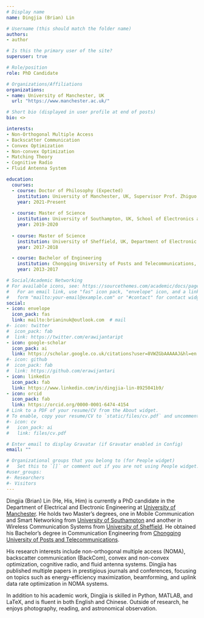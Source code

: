 ```yaml
---
# Display name
name: Dingjia (Brian) Lin

# Username (this should match the folder name)
authors:
- author

# Is this the primary user of the site?
superuser: true

# Role/position
role: PhD Candidate

# Organizations/Affiliations
organizations:
- name: University of Manchester, UK
  url: "https://www.manchester.ac.uk/"

# Short bio (displayed in user profile at end of posts)
bio: <>

interests:
- Non-Orthogonal Multiple Access
- Backscatter Communication
- Convex Optimization
- Non-convex Optimization
- Matching Theory
- Cognitive Radio
- Fluid Antenna System

education:
  courses:
  - course: Doctor of Philosophy (Expected)
    institution: University of Manchester, UK, Supervisor Prof. Zhiguo Ding (FIEEE), Department of Electrical and Electronic Engineering
    year: 2021-Present
    
  - course: Master of Science
    institution: University of Southampton, UK, School of Electronics and Computer Science, MSc Mobile Communication and Smart Networking
    year: 2019-2020
    
  - course: Master of Science
    institution: University of Sheffield, UK, Department of Electronic and Electrical Engineering, MSc Wireless Communication System 
    year: 2017-2018

  - course: Bachelor of Engineering
    institution: Chongqing University of Posts and Telecommunications, China, College of Communication and Information Engineering Communication Engineering 
    year: 2013-2017

# Social/Academic Networking
# For available icons, see: https://sourcethemes.com/academic/docs/page-builder/#icons
#   For an email link, use "fas" icon pack, "envelope" icon, and a link in the
#   form "mailto:your-email@example.com" or "#contact" for contact widget.
social:
- icon: envelope
  icon_pack: fas
  link: mailto:brianinuk@outlook.com  # mail
#- icon: twitter
#  icon_pack: fab
#  link: https://twitter.com/erawijantaript
- icon: google-scholar
  icon_pack: ai
  link: https://scholar.google.co.uk/citations?user=8VWZGbAAAAAJ&hl=en
#- icon: github
#  icon_pack: fab
#  link: https://github.com/erawijantari
- icon: linkedin
  icon_pack: fab
  link: https://www.linkedin.com/in/dingjia-lin-8925041b9/
- icon: orcid
  icon_pack: fab
  link: https://orcid.org/0000-0001-6474-4154
# Link to a PDF of your resume/CV from the About widget.
# To enable, copy your resume/CV to `static/files/cv.pdf` and uncomment the lines below.
#- icon: cv
#   icon_pack: ai
#   link: files/cv.pdf

# Enter email to display Gravatar (if Gravatar enabled in Config)
email: ""

# Organizational groups that you belong to (for People widget)
#   Set this to `[]` or comment out if you are not using People widget.
#user_groups:
#- Researchers
#- Visitors
---
```



Dingjia (Brian) Lin (He, His, Him) is currently a PhD candidate in the Department of Electrical and Electronic Engineering at [University of Manchester](https://www.manchester.ac.uk/). He holds two Master’s degrees, one in Mobile Communication and Smart Networking from [University of Southampton](https://www.southampton.ac.uk/) and another in Wireless Communication Systems from [University of Sheffield](https://www.sheffield.ac.uk/). He obtained his Bachelor’s degree in Communication Engineering from [Chongqing University of Posts and Telecommunications](https://english.cqupt.edu.cn/).

His research interests include non-orthogonal multiple access (NOMA), backscatter communication (BackCom), convex and non-convex optimization, cognitive radio, and fluid antenna systems. Dingjia has published multiple papers in prestigious journals and conferences, focusing on topics such as energy-efficiency maximization, beamforming, and uplink data rate optimization in NOMA systems.

In addition to his academic work, Dingjia is skilled in Python, MATLAB, and LaTeX, and is fluent in both English and Chinese. Outside of research, he enjoys photography, reading, and astronomical observation.

